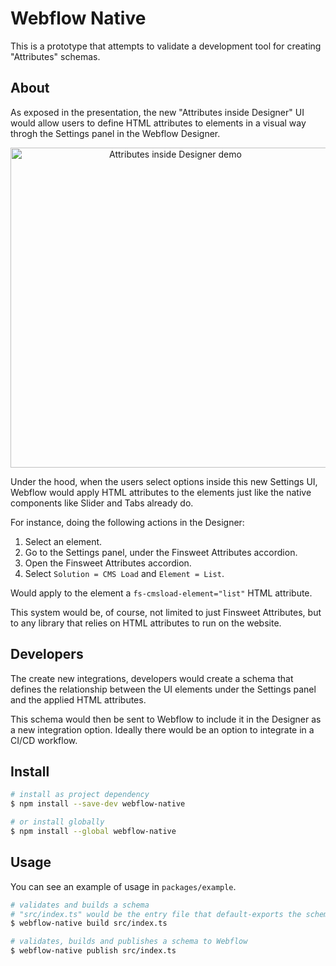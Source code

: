 # Webflow Native

This is a prototype that attempts to validate a development tool for creating "Attributes" schemas.

## About

As exposed in the presentation, the new "Attributes inside Designer" UI would allow users to define HTML attributes to elements in a visual way throgh the Settings panel in the Webflow Designer.

<div align="center" dir="auto">
<img src="https://uploads-ssl.webflow.com/63d40e2bc30a00e32085d4ec/63d454d0e1d279de329eb015_attributes-demo.png" alt="Attributes inside Designer demo" width="512" style="max-width: 100%;">
</div>

Under the hood, when the users select options inside this new Settings UI, Webflow would apply HTML attributes to the elements just like the native components like Slider and Tabs already do.

For instance, doing the following actions in the Designer:

1. Select an element.
2. Go to the Settings panel, under the Finsweet Attributes accordion.
3. Open the Finsweet Attributes accordion.
4. Select `Solution = CMS Load` and `Element = List`.

Would apply to the element a `fs-cmsload-element="list"` HTML attribute.

This system would be, of course, not limited to just Finsweet Attributes, but to any library that relies on HTML attributes to run on the website.

## Developers

The create new integrations, developers would create a schema that defines the relationship between the UI elements under the Settings panel and the applied HTML attributes.

This schema would then be sent to Webflow to include it in the Designer as a new integration option. Ideally there would be an option to integrate in a CI/CD workflow.

## Install

```bash
# install as project dependency
$ npm install --save-dev webflow-native

# or install globally
$ npm install --global webflow-native
```

## Usage

You can see an example of usage in `packages/example`.

```bash
# validates and builds a schema
# "src/index.ts" would be the entry file that default-exports the schema
$ webflow-native build src/index.ts

# validates, builds and publishes a schema to Webflow
$ webflow-native publish src/index.ts
```
